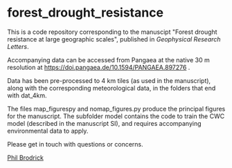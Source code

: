 # forest_drought_resistance

This is a code repository corresponding to the manuscipt "Forest drought resistance at large geographic scales", published in *Geophysical Research Letters*.

Accompanying data can be accessed from Pangaea at the native 30 m resolution at https://doi.pangaea.de/10.1594/PANGAEA.897276 .

Data has been pre-processed to 4 km tiles (as used in the manuscript), along with the corresponding meteorological data, in the folders that end with dat_4km.

The files map_figurespy and nomap_figures.py produce the principal figures for the manuscript. The subfolder model contains the code to train the CWC model (described in the manuscript SI), and requires accompanying environmental data to apply.

Please get in touch with questions or concerns.

[Phil Brodrick](https://www.philbrodrick.com)
